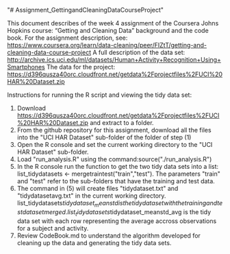 "# Assignment_GettingandCleaningDataCourseProject" 

This document describes of the week 4 assignment of the Coursera Johns Hopkins course: “Getting and Cleaning Data” background and the code book.
For the assignment description, see:
https://www.coursera.org/learn/data-cleaning/peer/FIZtT/getting-and-cleaning-data-course-project
A full description of the data set:
http://archive.ics.uci.edu/ml/datasets/Human+Activity+Recognition+Using+Smartphones
The data for the project:
https://d396qusza40orc.cloudfront.net/getdata%2Fprojectfiles%2FUCI%20HAR%20Dataset.zip

Instructions for running the R script and viewing the tidy data set:
1. Download https://d396qusza40orc.cloudfront.net/getdata%2Fprojectfiles%2FUCI%20HAR%20Dataset.zip and extract to a folder.
2. From the github repository for this assignment, download all the files into the "UCI HAR Dataset" sub-folder of the folder of step (1)
3. Open the R console and set the current working directory to the "UCI HAR Dataset" sub-folder.
4. Load "run_analysis.R" using the command:source("./run_analysis.R")
5. In the R console run the function to get the two tidy data sets into a list: list_tidydatasets <- mergetraintest("train","test").
The parameters "train" and "test" refer to the sub-folders that have the training and test data.
6. The command in (5) will create files "tidydataset.txt" and "tidydatasetavg.txt" in the current working directory. 
list_tidydatasets$tidydataset_meanstd is the tidy data set with the training and test data set merged.
list_tidydatasets$tidydataset_meanstd_avg is the tidy data set with each row representing the average accross observations for a subject and activity.
7. Review CodeBook.md to understand the algorithm developed for cleaning up the data and generating the tidy data sets. 


